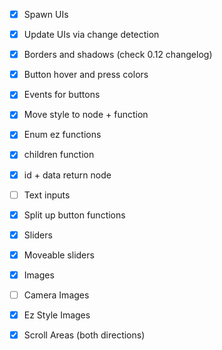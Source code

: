 - [x] Spawn UIs
- [x] Update UIs via change detection
- [x] Borders and shadows (check 0.12 changelog)
- [x] Button hover and press colors
- [x] Events for buttons

- [x] Move style to node + function
- [x] Enum ez functions
- [x] children function
- [x] id + data return node

- [ ] Text inputs
- [x] Split up button functions
- [x] Sliders 
- [x] Moveable sliders
- [x] Images
- [ ] Camera Images
- [x] Ez Style Images
- [x] Scroll Areas (both directions)